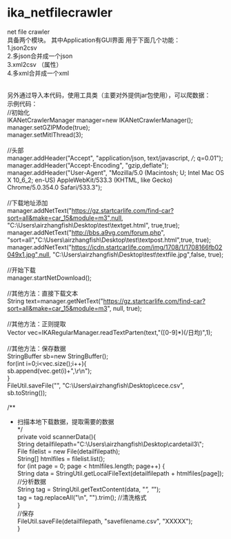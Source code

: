 # ika_netfilecrawler
net file crawler<br>
具备两个模块。 其中Application有GUI界面
用于下面几个功能：<br>
1.json2csv<br>
2.多json合并成一个json<br>
3.xml2csv （属性）<br>
4.多xml合并成一个xml<br>
<br>


另外通过导入本代码，使用工具类（主要对外提供jar包使用），可以爬数据：<br>
示例代码：<br>
//初始化<br>
IKANetCrawlerManager manager=new IKANetCrawlerManager();<br>
manager.setGZIPMode(true);<br>
manager.setMitlThread(3);<br>
<br>
//头部<br>
manager.addHeader("Accept", "application/json, text/javascript, */*; q=0.01");<br>
manager.addHeader("Accept-Encoding", "gzip,deflate");<br>
manager.addHeader("User-Agent", "Mozilla/5.0 (Macintosh; U; Intel Mac OS X 10_6_2; en-US) AppleWebKit/533.3 (KHTML, like Gecko) Chrome/5.0.354.0 Safari/533.3");<br>
<br>
//下载地址添加<br>
manager.addNetText("https://gz.startcarlife.com/find-car?sort=all&make=car_15&module=m3",null, "C:\\Users\\airzhangfish\\Desktop\\test\\textget.html", true,true);<br>
manager.addNetText("http://bbs.a9vg.com/forum.php", "sort=all","C:\\Users\\airzhangfish\\Desktop\\test\\textpost.html",true, true);<br>
manager.addNetText("https://icdn.startcarlife.com/img/1708/1/1708166fb02049x1.jpg",null, "C:\\Users\\airzhangfish\\Desktop\\test\\textfile.jpg",false, true);<br>
<br>
//开始下载<br>
manager.startNetDownload();<br>
<br>
//其他方法：直接下载文本<br>
String text=manager.getNetText("https://gz.startcarlife.com/find-car?sort=all&make=car_15&module=m3", null, true);<br>
<br>
//其他方法：正则提取<br>
Vector<String> vec=IKARegularManager.readTextParten(text,"([0-9]*)(/日均)",1);<br>
<br>
//其他方法：保存数据<br>
StringBuffer sb=new StringBuffer();<br>
for(int i=0;i<vec.size();i++){<br>
sb.append(vec.get(i)+",\r\n");<br>
}<br>
FileUtil.saveFile("", "C:\\Users\\airzhangfish\\Desktop\\cece.csv", sb.toString());<br>
<br>
/**<br>
 * 扫描本地下载数据，提取需要的数据<br>
 */<br>
private void scannerData(){<br>
String detailfilepath="C:\\Users\\airzhangfish\\Desktop\\cardetail3\\";<br>
File filelist = new File(detailfilepath);<br>
String[] htmlfiles = filelist.list();<br>
for (int page = 0; page < htmlfiles.length; page++) {<br>
String data = StringUtil.getLocalFileText(detailfilepath + htmlfiles[page]);<br>
//分析数据<br>
String tag = StringUtil.getTextContent(data, "<em>", "</em>");<br>
tag = tag.replaceAll("\n", "").trim(); //清洗格式<br>
}<br>
//保存<br>
FileUtil.saveFile(detailfilepath, "savefilename.csv", "XXXXX");<br>
}<br>
